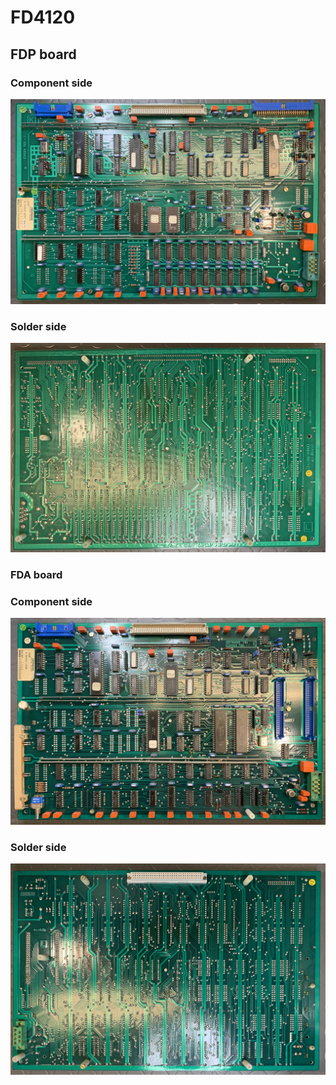 # FD4120


## FDP board

### Component side

![FDP board component side](https://github.com/MattisLind/alfaskop_emu/raw/master/hardware/FD4120/FDP_E34064_0001_ComponentSide.jpg)

### Solder side

![FDP board solder side](https://github.com/MattisLind/alfaskop_emu/raw/master/hardware/FD4120/FDP_E34064_0001_SolderSide.jpg)

### FDA board

### Component side

![FDA board component side](https://github.com/MattisLind/alfaskop_emu/raw/master/hardware/FD4120/FDA_E34065_0001_ComponentSide.jpg)

### Solder side

![FDA board solder side](https://github.com/MattisLind/alfaskop_emu/raw/master/hardware/FD4120/FDA_E34065_0001_SolderSide.jpg)

